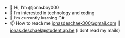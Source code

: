 - 👋 Hi, I’m @jonasboy000
- 👀 I’m interested in technology and coding
- 🌱 I’m currently learning C#
- 📫 How to reach me jonasdeschaek000@gmail.com || jonas.deschaek@student.ap.be
(i dont read my mails)
